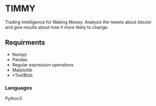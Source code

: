 # TIMMY

Trading Intelligence for Making Money. 
Analysis the tweets about bitcoin and give results about how it more likely to change.


## Requirments
*  Numpy
*  Pandas
*  Regular expression operations
*  Matplotlib
*  *TextBlob
  
  
### Languages
  Python3
